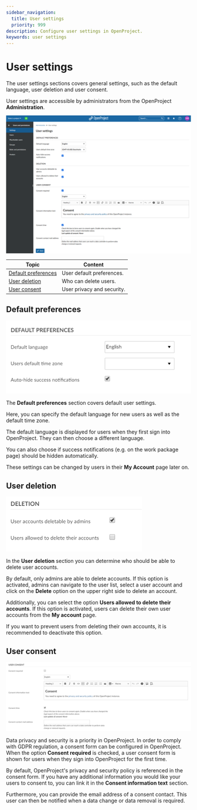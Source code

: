 ```yaml
---
sidebar_navigation:
  title: User settings
  priority: 999
description: Configure user settings in OpenProject.
keywords: user settings
---
```


# User settings

The user settings sections covers general settings, such as the default language, user deletion and user consent.

User settings are accessible by administrators from the OpenProject **Administration**.

![user and permissions settings](openproject_admin_guide_user_settings.png)

| Topic                                       | Content                    |
| ------------------------------------------- | -------------------------- |
| [Default preferences](#default-preferences) | User default preferences.  |
| [User deletion](#user-deletion)             | Who can delete users.      |
| [User consent](#user-consent)               | User privacy and security. |

## Default preferences

![image-20191104163417641](image-20191104163417641.png)

The **Default preferences** section covers default user settings.

Here, you can specify the default language for new users as well as the default time zone.

The default language is displayed for users when they first sign into OpenProject. They can then choose a different language.

You can also choose if success notifications (e.g. on the work package page) should be hidden automatically.

These settings can be changed by users in their **My Account** page later on.

## User deletion

![image-20191104163546817](image-20191104163546817.png)

In the **User deletion** section you can determine who should be able to delete user accounts.

By default, only admins are able to delete accounts. If this option is activated, admins can navigate to the user list, select a user account and click on the **Delete** option on the upper right side to delete an account.

Additionally, you can select the option **Users allowed to delete their accounts**. If this option is activated, users can delete their own user accounts from the **My account** page.

If you want to prevent users from deleting their own accounts, it is recommended to deactivate this option.

## User consent

![image-20191104163858457](image-20191104163858457.png)

Data privacy and security is a priority in OpenProject. In order to comply with GDPR regulation, a consent form can be configured in OpenProject. When the option **Consent required** is checked, a user consent form is shown for users when they sign into OpenProject for the first time.

By default, OpenProject's privacy and security policy is referenced in the consent form. If you have any additional information you would like your users to consent to, you can link it in the **Consent information text** section.

Furthermore, you can provide the email address of a consent contact. This user can then be notified when a data change or data removal is required.
